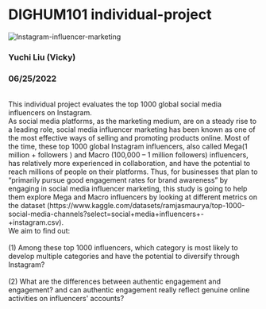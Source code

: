 # DIGHUM101 individual-project
![Instagram-influencer-marketing](https://user-images.githubusercontent.com/106117258/175793733-5523f51f-3a39-4169-80eb-92b65a612752.png)

### Yuchi Liu (Vicky)<br />
### 06/25/2022<br />
<br />
This individual project evaluates the top 1000 global social media influencers on Instagram.<br />
As social media platforms, as the marketing medium, are on a steady rise to a leading role, social media influencer marketing has been known as one of the most effective ways of selling and promoting products online.
Most of the time, these top 1000 global Instagram influencers, also called Mega(1 million + followers ) and Macro (100,000 – 1 million followers) influencers, has relatively more experienced in collaboration, and have the potential to reach millions of people on their platforms. 
Thus, for businesses that plan to “primarily pursue good engagement rates for brand awareness”  by engaging in social media influencer marketing, 
this study is going to help them explore Mega and Macro influencers by looking at different metrics on the dataset (https://www.kaggle.com/datasets/ramjasmaurya/top-1000-social-media-channels?select=social+media+influencers+-+instagram.csv). 
<br />We aim to find out: <br />
<br />(1) Among these top 1000 influencers, which category is most likely to develop multiple categories and have the potential to diversify through Instagram? <br />
<br />(2) What are the differences between authentic engagement and engagement? and can authentic engagement really reflect genuine online activities on influencers' accounts?
